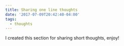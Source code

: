 ```yaml
---
title: Sharing one line thoughts
date: '2017-07-09T20:42:40-04:00'
tags:
  - thoughts
---
```


I created this section for sharing short thoughts, enjoy!
